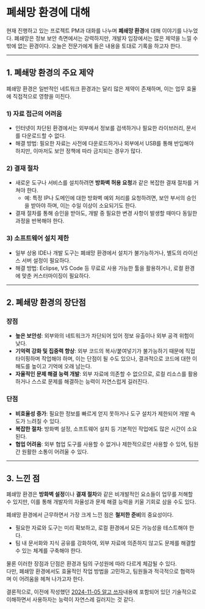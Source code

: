 # 폐쇄망 환경에 대해

현재 진행하고 있는 프로젝트 PM과 대화를 나누며 **폐쇄망 환경**에 대해 이야기를 나누었다. 폐쇄망은 정보 보안 측면에서는 강력하지만, 개발자 입장에서는 많은 제약을 느낄 수밖에 없는 환경이다. 오늘은 전문가에게 들은 내용을 토대로 기록을 하고자 한다.

---

## 1. 폐쇄망 환경의 주요 제약

폐쇄망 환경은 일반적인 네트워크 환경과는 달리 많은 제약이 존재하며, 이는 업무 효율에 직접적으로 영향을 미친다.

### **1) 자료 접근의 어려움**
- 인터넷이 차단된 환경에서는 외부에서 정보를 검색하거나 필요한 라이브러리, 문서를 다운로드할 수 없다.
- 해결 방법: 필요한 자료는 사전에 다운로드하거나 외부에서 USB를 통해 반입해야 하지만, 이마저도 보안 정책에 따라 금지되는 경우가 많다.

### **2) 결재 절차**
- 새로운 도구나 서비스를 설치하려면 **방화벽 허용 요청**과 같은 복잡한 결재 절차를 거쳐야 한다.
  - 예: 특정 IP나 도메인에 대한 방화벽 예외 처리를 요청하려면, 보안 부서의 승인을 받아야 하며, 이는 수일 이상이 소요되기도 한다.
- 결재 절차를 통해 승인을 받아도, 개발 중 필요한 변경 사항이 발생할 때마다 동일한 과정을 반복해야 한다.

### **3) 소프트웨어 설치 제한**
- 일부 상용 IDE나 개발 도구는 폐쇄망 환경에서 설치가 불가능하거나, 별도의 라이선스 서버 설정이 필요하다.  
- 해결 방법: Eclipse, VS Code 등 무료로 사용 가능한 툴을 활용하거나, 로컬 환경에 맞춘 커스터마이징이 필요하다.

---

## 2. 폐쇄망 환경의 장단점

### **장점**
- **높은 보안성**: 외부와의 네트워크가 차단되어 있어 정보 유출이나 외부 공격 위험이 낮다.
- **기억력 강화 및 집중력 향상**: 외부 코드의 복사/붙여넣기가 불가능하기 때문에 직접 타이핑하며 작업해야 하며, 이는 단점이 될 수도 있으나, 결과적으로 코드에 대한 이해도를 높이고 기억에 오래 남는다.
- **자율적인 문제 해결 능력 개발**: 외부 자료에 의존할 수 없으므로, 로컬 리소스를 활용하거나 스스로 문제를 해결하는 능력이 자연스럽게 길러진다.

### **단점**
- **비효율성 증가**: 필요한 정보를 빠르게 얻지 못하거나 도구 설치가 제한되어 개발 속도가 느려질 수 있다.
- **복잡한 절차**: 방화벽 설정, 소프트웨어 설치 등 기본적인 작업에도 많은 시간이 소요된다.
- **협업 어려움**: 외부 협업 도구를 사용할 수 없거나 제한적으로만 사용할 수 있어, 팀원 간 원활한 소통이 어려울 수 있다.

---

## 3. 느낀 점

폐쇄망 환경은 **방화벽 설정**이나 **결재 절차**와 같은 비개발적인 요소들이 업무를 저해할 수 있지만, 이를 통해 개발자의 자율성과 문제 해결 능력을 키울 기회로 삼을 수도 있다.

폐쇄망 환경에서 근무하면서 가장 크게 느낀 점은 **철저한 준비**의 중요성이다.
- 필요한 자료와 도구는 미리 확보하고, 로컬 환경에서 모든 가능성을 테스트해야 한다.
- 팀 내 문서화와 지식 공유를 강화하여, 외부 자료에 의존하지 않고도 문제를 해결할 수 있는 체계를 구축해야 한다.

물론 이러한 장점과 단점은 환경과 팀의 구성원에 따라 다르게 체감될 수 있다.  
다만, 폐쇄망 환경에서도 효율적인 작업 방법을 고민하고, 팀원들과 적극적으로 협력하며 이 어려움을 헤쳐 나가고자 한다.

결론적으로, 이전에 작성했던 [2024-11-05 알고 쓰자](../../../2024/11/2024-11-05_알고_쓰자/README.md)내용에 포함되어 있던 기술적으로 이해하면서 사용하자는 능력이 자연스레 길러지는 것 같다.